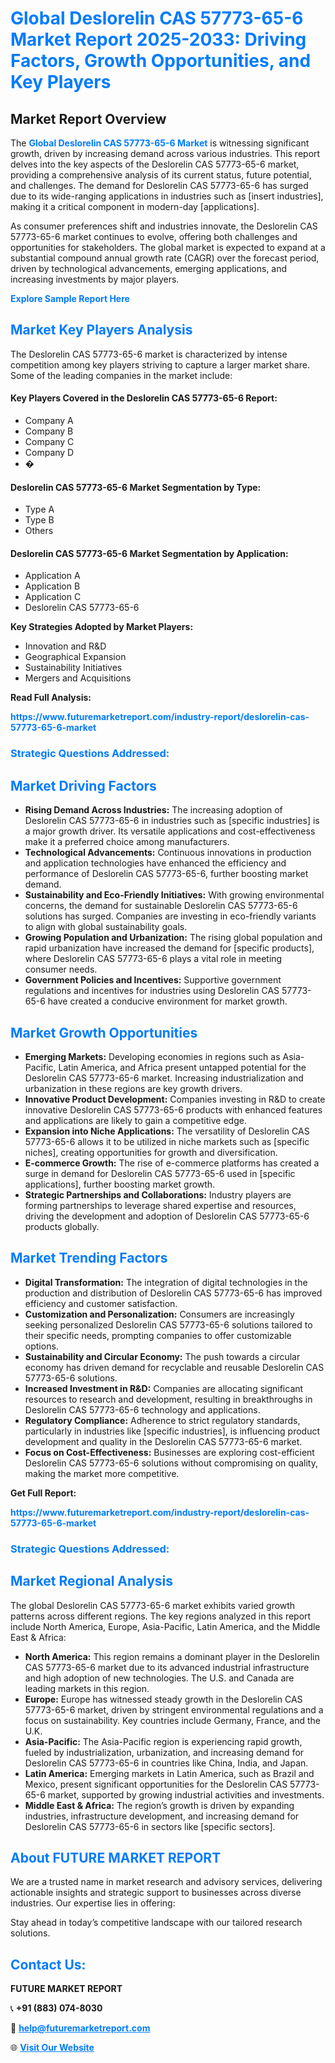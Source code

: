<h1 style="color: #007BFF;">Global Deslorelin CAS 57773-65-6 Market Report 2025-2033: Driving Factors, Growth Opportunities, and Key Players</h1>

<section id="overview">
<h2>Market Report Overview</h2>
<p>The <a href="https://www.futuremarketreport.com/industry-report/deslorelin-cas-57773-65-6-market" style="color: #007BFF; text-decoration: none;"><strong>Global Deslorelin CAS 57773-65-6 Market</strong></a> is witnessing significant growth, driven by increasing demand across various industries. This report delves into the key aspects of the Deslorelin CAS 57773-65-6 market, providing a comprehensive analysis of its current status, future potential, and challenges. The demand for Deslorelin CAS 57773-65-6 has surged due to its wide-ranging applications in industries such as [insert industries], making it a critical component in modern-day [applications].</p>
<p>As consumer preferences shift and industries innovate, the Deslorelin CAS 57773-65-6 market continues to evolve, offering both challenges and opportunities for stakeholders. The global market is expected to expand at a substantial compound annual growth rate (CAGR) over the forecast period, driven by technological advancements, emerging applications, and increasing investments by major players.</p>
</section>

<section id="overview">
<p><a href="https://www.futuremarketreport.com/request-sample/reportId=113430" style="color: #007BFF; text-decoration: none;"><strong>Explore Sample Report Here</strong></a></p>
</section>

<section id="key-players">
<h2 style="color: #007BFF;">Market Key Players Analysis</h2>
<p>The Deslorelin CAS 57773-65-6 market is characterized by intense competition among key players striving to capture a larger market share. Some of the leading companies in the market include:</p>
<h4>Key Players Covered in the Deslorelin CAS 57773-65-6 Report:</h4>
<ul><li>Company A</li><li>Company B</li><li>Company C</li><li>Company D</li><li>�</li></ul>
<h4>Deslorelin CAS 57773-65-6 Market Segmentation by Type:</h4>
<ul><li>Type A</li><li>Type B</li><li>Others</li></ul>

<h4>Deslorelin CAS 57773-65-6 Market Segmentation by Application:</h4>
<ul><li>Application A</li><li>Application B</li><li>Application C</li><li>Deslorelin CAS 57773-65-6</li></ul>
<p><strong>Key Strategies Adopted by Market Players:</strong></p>
<ul>
<li>Innovation and R&D</li>
<li>Geographical Expansion</li>
<li>Sustainability Initiatives</li>
<li>Mergers and Acquisitions</li>
</ul>
</section>

<section>
<p><strong>Read Full Analysis: </strong></p><a href="https://www.futuremarketreport.com/industry-report/deslorelin-cas-57773-65-6-market" style="color: #007BFF; text-decoration: none;"><strong>https://www.futuremarketreport.com/industry-report/deslorelin-cas-57773-65-6-market</strong></a>
<h3 style="color: #007BFF;">Strategic Questions Addressed:</h3>
</section>

<section id="driving-factors">
<h2 style="color: #007BFF;">Market Driving Factors</h2>
<ul>
<li><strong>Rising Demand Across Industries:</strong> The increasing adoption of Deslorelin CAS 57773-65-6 in industries such as [specific industries] is a major growth driver. Its versatile applications and cost-effectiveness make it a preferred choice among manufacturers.</li>
<li><strong>Technological Advancements:</strong> Continuous innovations in production and application technologies have enhanced the efficiency and performance of Deslorelin CAS 57773-65-6, further boosting market demand.</li>
<li><strong>Sustainability and Eco-Friendly Initiatives:</strong> With growing environmental concerns, the demand for sustainable Deslorelin CAS 57773-65-6 solutions has surged. Companies are investing in eco-friendly variants to align with global sustainability goals.</li>
<li><strong>Growing Population and Urbanization:</strong> The rising global population and rapid urbanization have increased the demand for [specific products], where Deslorelin CAS 57773-65-6 plays a vital role in meeting consumer needs.</li>
<li><strong>Government Policies and Incentives:</strong> Supportive government regulations and incentives for industries using Deslorelin CAS 57773-65-6 have created a conducive environment for market growth.</li>
</ul>
</section>

<section id="growth-opportunities">
<h2 style="color: #007BFF;">Market Growth Opportunities</h2>
<ul>
<li><strong>Emerging Markets:</strong> Developing economies in regions such as Asia-Pacific, Latin America, and Africa present untapped potential for the Deslorelin CAS 57773-65-6 market. Increasing industrialization and urbanization in these regions are key growth drivers.</li>
<li><strong>Innovative Product Development:</strong> Companies investing in R&D to create innovative Deslorelin CAS 57773-65-6 products with enhanced features and applications are likely to gain a competitive edge.</li>
<li><strong>Expansion into Niche Applications:</strong> The versatility of Deslorelin CAS 57773-65-6 allows it to be utilized in niche markets such as [specific niches], creating opportunities for growth and diversification.</li>
<li><strong>E-commerce Growth:</strong> The rise of e-commerce platforms has created a surge in demand for Deslorelin CAS 57773-65-6 used in [specific applications], further boosting market growth.</li>
<li><strong>Strategic Partnerships and Collaborations:</strong> Industry players are forming partnerships to leverage shared expertise and resources, driving the development and adoption of Deslorelin CAS 57773-65-6 products globally.</li>
</ul>
</section>

<section id="trending-factors">
<h2 style="color: #007BFF;">Market Trending Factors</h2>
<ul>
<li><strong>Digital Transformation:</strong> The integration of digital technologies in the production and distribution of Deslorelin CAS 57773-65-6 has improved efficiency and customer satisfaction.</li>
<li><strong>Customization and Personalization:</strong> Consumers are increasingly seeking personalized Deslorelin CAS 57773-65-6 solutions tailored to their specific needs, prompting companies to offer customizable options.</li>
<li><strong>Sustainability and Circular Economy:</strong> The push towards a circular economy has driven demand for recyclable and reusable Deslorelin CAS 57773-65-6 solutions.</li>
<li><strong>Increased Investment in R&D:</strong> Companies are allocating significant resources to research and development, resulting in breakthroughs in Deslorelin CAS 57773-65-6 technology and applications.</li>
<li><strong>Regulatory Compliance:</strong> Adherence to strict regulatory standards, particularly in industries like [specific industries], is influencing product development and quality in the Deslorelin CAS 57773-65-6 market.</li>
<li><strong>Focus on Cost-Effectiveness:</strong> Businesses are exploring cost-efficient Deslorelin CAS 57773-65-6 solutions without compromising on quality, making the market more competitive.</li>
</ul>
</section>

<section>
<p><strong>Get Full Report: </strong></p><a href="https://www.futuremarketreport.com/industry-report/deslorelin-cas-57773-65-6-market" style="color: #007BFF; text-decoration: none;"><strong>https://www.futuremarketreport.com/industry-report/deslorelin-cas-57773-65-6-market</strong></a>
<h3 style="color: #007BFF;">Strategic Questions Addressed:</h3>
</section>


<section id="regional-analysis">
<h2 style="color: #007BFF;">Market Regional Analysis</h2>
<p>The global Deslorelin CAS 57773-65-6 market exhibits varied growth patterns across different regions. The key regions analyzed in this report include North America, Europe, Asia-Pacific, Latin America, and the Middle East & Africa:</p>
<ul>
<li><strong>North America:</strong> This region remains a dominant player in the Deslorelin CAS 57773-65-6 market due to its advanced industrial infrastructure and high adoption of new technologies. The U.S. and Canada are leading markets in this region.</li>
<li><strong>Europe:</strong> Europe has witnessed steady growth in the Deslorelin CAS 57773-65-6 market, driven by stringent environmental regulations and a focus on sustainability. Key countries include Germany, France, and the U.K.</li>
<li><strong>Asia-Pacific:</strong> The Asia-Pacific region is experiencing rapid growth, fueled by industrialization, urbanization, and increasing demand for Deslorelin CAS 57773-65-6 in countries like China, India, and Japan.</li>
<li><strong>Latin America:</strong> Emerging markets in Latin America, such as Brazil and Mexico, present significant opportunities for the Deslorelin CAS 57773-65-6 market, supported by growing industrial activities and investments.</li>
<li><strong>Middle East & Africa:</strong> The region’s growth is driven by expanding industries, infrastructure development, and increasing demand for Deslorelin CAS 57773-65-6 in sectors like [specific sectors].</li>
</ul>
</section>

<footer>
<h2 style="color: #007BFF;">About FUTURE MARKET REPORT</h2>
<p>We are a trusted name in market research and advisory services, delivering actionable insights and strategic support to businesses across diverse industries. Our expertise lies in offering:</p>

<p>Stay ahead in today’s competitive landscape with our tailored research solutions.</p>

<h2 style="color: #007BFF;">Contact Us:</h2>
<p><strong>FUTURE MARKET REPORT</strong></p>
<p>📞 <strong>+91 (883) 074-8030</strong></p>
<p>📧 <strong><a href="mailto:help@futuremarketreport.com" style="color: #007BFF;">help@futuremarketreport.com</a></strong></p>
<p>🌐 <strong><a href="https://www.futuremarketreport.com/" style="color: #007BFF;">Visit Our Website</a></strong></p>
</footer>